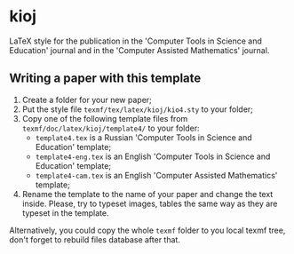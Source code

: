 # kioj
LaTeX style for the publication in the 'Computer Tools in Science and Education' journal and in
the 'Computer Assisted Mathematics' journal.

## Writing a paper with this template
1. Create a folder for your new paper;
2. Put the style file `texmf/tex/latex/kioj/kio4.sty` to your folder;
3. Copy one of the following template files from `texmf/doc/latex/kioj/template4/` to your folder:
     * `template4.tex` is a Russian 'Computer Tools in Science and Education' template;
     * `template4-eng.tex` is an English 'Computer Tools in Science and Education' template;
     * `template4-cam.tex` is an English 'Computer Assisted Mathematics' template;
4. Rename the template to the name of your paper and change the text inside. Please, try to typeset images,
   tables the same way as they are typeset in the template.

Alternatively, you could copy the whole `texmf` folder to you local texmf tree, don't forget to rebuild files database after that.
